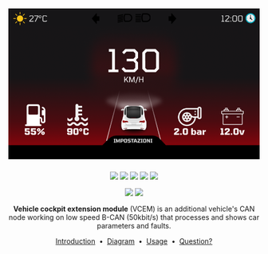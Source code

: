 <h1 align="center">
  <a href="https://github.com/marcobackup/VehicleCockpitExtensionModule/">
    <img src="https://github.com/marcobackup/VehicleCockpitExtensionModule/blob/main/docs/UIScreenshot/home_red.png?raw=true" alt="VCEM">
  </a>
</h1>

<p align="center">
    <a target="_blank"><img src="https://img.shields.io/badge/c++-%2300599C.svg?style=for-the-badge&logo=c%2B%2B&logoColor=white"/></a>    
    <a target="_blank"><img src="https://img.shields.io/badge/c-%2300599C.svg?style=for-the-badge&logo=c&logoColor=white"/></a>   
    <a target="_blank" href=""><img src="https://img.shields.io/badge/Qt-%23217346.svg?style=for-the-badge&logo=Qt&logoColor=white"/></a>
    <a target="_blank" href=""><img src="https://img.shields.io/badge/Linux-FCC624?style=for-the-badge&logo=linux&logoColor=black"/></a>
    <a target="_blank" href=""><img src="https://img.shields.io/badge/figma-%23F24E1E.svg?style=for-the-badge&logo=figma&logoColor=white"/></a> 
    
</p>
<p align="center">
    <a target="_blank" href="https://www.youtube.com/channel/UC29L1qjXSVCqUSbJK69ms-Q"><img height="20" src="https://img.shields.io/badge/YouTube-%23FF0000.svg?style=for-the-badge&logo=YouTube&logoColor=white" /></a>
    <a target="_blank" href="https://www.linkedin.com/in/marco-sgr%C3%B2"><img height="20" src="https://img.shields.io/badge/LinkedIn-0077B5?style=for-the-badge&logo=linkedin&logoColor=white" /></a>
</p>
<p align="center">
    <strong>Vehicle cockpit extension module</strong> (VCEM) is an additional vehicle's CAN node working on low speed B-CAN (50kbit/s) that processes and shows car parameters and faults.
</p>

<p align="center">
<a href="#introduction">Introduction</a> &nbsp;&bull;&nbsp;
<a href="#installation">Diagram</a> &nbsp;&bull;&nbsp;
<a href="#usage">Usage</a> &nbsp;&bull;&nbsp;
<a href="#issue">Question?</a>
</p>

